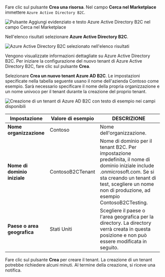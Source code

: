 Fare clic sul pulsante **Crea una risorsa**. Nel campo **Cerca nel Marketplace** immettere `Azure Active Directory B2C`.

![Pulsante Aggiungi evidenziato e testo Azure Active Directory B2C nel campo Cerca nel Marketplace](./media/active-directory-b2c-create-tenant/find-azure-ad-b2c.png)

Nell'elenco risultati selezionare **Azure Active Directory B2C**.

![Azure Active Directory B2C selezionato nell'elenco risultati](./media/active-directory-b2c-create-tenant/find-azure-ad-b2c-result.png)

Vengono visualizzate informazioni dettagliate su Azure Active Directory B2C. Per iniziare la configurazione del nuovo tenant di Azure Active Directory B2C, fare clic sul pulsante **Crea**.

Selezionare **Crea un nuovo tenant Azure AD B2C**. Le impostazioni specificate nella tabella seguente usano il nome dell'azienda Contoso come esempio. Sarà necessario specificare il nome della propria organizzazione e un nome univoco per il tenant durante la creazione del proprio tenant.  

![Creazione di un tenant di Azure AD B2C con testo di esempio nei campi disponibili](./media/active-directory-b2c-create-tenant/create-new-b2c-tenant.png)

| Impostazione      | Valore di esempio  | DESCRIZIONE                                        |
| ------------ | ------- | -------------------------------------------------- |
| **Nome organizzazione** | Contoso | Nome dell'organizzazione. | 
| **Nome di dominio iniziale** |  ContosoB2CTenant | Nome di dominio per il tenant B2C. Per impostazione predefinita, il nome di dominio iniziale include .onmicrosoft.com. Se si sta creando un tenant di test, scegliere un nome non di produzione, ad esempio ContosoB2CTesting. |
| **Paese o area geografica** | Stati Uniti | Scegliere il paese o l'area geografica per la directory. La directory verrà creata in questa posizione e non può essere modificata in seguito.  |

Fare clic sul pulsante **Crea** per creare il tenant. La creazione di un tenant potrebbe richiedere alcuni minuti. Al termine della creazione, si riceve una notifica.